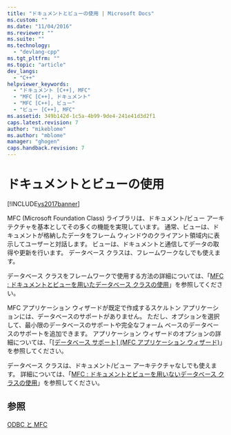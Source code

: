 ```yaml
---
title: "ドキュメントとビューの使用 | Microsoft Docs"
ms.custom: ""
ms.date: "11/04/2016"
ms.reviewer: ""
ms.suite: ""
ms.technology: 
  - "devlang-cpp"
ms.tgt_pltfrm: ""
ms.topic: "article"
dev_langs: 
  - "C++"
helpviewer_keywords: 
  - "ドキュメント [C++], MFC"
  - "MFC [C++], ドキュメント"
  - "MFC [C++], ビュー"
  - "ビュー [C++], MFC"
ms.assetid: 349b142d-1c5a-4b99-9de4-241e41d3d2f1
caps.latest.revision: 7
author: "mikeblome"
ms.author: "mblome"
manager: "ghogen"
caps.handback.revision: 7
---
```

# ドキュメントとビューの使用
[!INCLUDE[vs2017banner](../../assembler/inline/includes/vs2017banner.md)]

MFC \(Microsoft Foundation Class\) ライブラリは、ドキュメント\/ビュー アーキテクチャを基本としてその多くの機能を実現しています。  通常、ビューは、ドキュメントが格納したデータをフレーム ウィンドウのクライアント領域内に表示してユーザーと対話します。  ビューは、ドキュメントと通信してデータの取得や更新を行います。  データベース クラスは、フレームワークなしでも使えます。  
  
 データベース クラスをフレームワークで使用する方法の詳細については、「[MFC : ドキュメントとビューを用いたデータベース クラスの使用](../../data/mfc-using-database-classes-with-documents-and-views.md)」を参照してください。  
  
 MFC アプリケーション ウィザードが既定で作成するスケルトン アプリケーションには、データベースのサポートがありません。  ただし、オプションを選択して、最小限のデータベースのサポートや完全なフォーム ベースのデータベースのサポートを追加できます。  アプリケーション ウィザードのオプションの詳細については、「[&#91;データベース サポート&#93; \(MFC アプリケーション ウィザード\)](../../mfc/reference/database-support-mfc-application-wizard.md)」を参照してください。  
  
 データベース クラスは、ドキュメント\/ビュー アーキテクチャなしでも使えます。  詳細については、「[MFC : ドキュメントとビューを用いないデータベース クラスの使用](../../data/mfc-using-database-classes-without-documents-and-views.md)」を参照してください。  
  
## 参照  
 [ODBC と MFC](../../data/odbc/odbc-and-mfc.md)